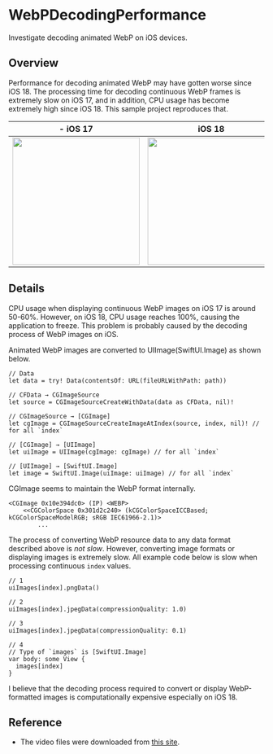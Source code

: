 # WebPDecodingPerformance
Investigate decoding animated WebP on iOS devices.

## Overview
Performance for decoding animated WebP may have gotten worse since iOS 18. The processing time for decoding continuous WebP frames is extremely slow on iOS 17, and in addition, CPU usage has become extremely high since iOS 18. This sample project reproduces that.

| - iOS 17 | iOS 18 |
|:---:|:---:|
| <kbd><img src="https://github.com/user-attachments/assets/bc154a30-993c-4320-a7fc-1ff14df666e0" width="250"></kbd> | <kbd><img src="https://github.com/user-attachments/assets/0103cf4a-45cc-4f85-a0ce-16011b968a7d" width="250"></kbd> |

## Details
CPU usage when displaying continuous WebP images on iOS 17 is around 50-60%. However, on iOS 18, CPU usage reaches 100%, causing the application to freeze. This problem is probably caused by the decoding process of WebP images on iOS.

Animated WebP images are converted to UIImage(SwiftUI.Image) as shown below.

```
// Data
let data = try! Data(contentsOf: URL(fileURLWithPath: path))

// CFData → CGImageSource
let source = CGImageSourceCreateWithData(data as CFData, nil)!

// CGImageSource → [CGImage]
let cgImage = CGImageSourceCreateImageAtIndex(source, index, nil)! // for all `index`

// [CGImage] → [UIImage]
let uiImage = UIImage(cgImage: cgImage) // for all `index`

// [UIImage] → [SwiftUI.Image] 
let image = SwiftUI.Image(uiImage: uiImage) // for all `index`
```

CGImage seems to maintain the WebP format internally.

```
<CGImage 0x10e394dc0> (IP) <WEBP>
	<<CGColorSpace 0x301d2c240> (kCGColorSpaceICCBased; kCGColorSpaceModelRGB; sRGB IEC61966-2.1)>
		...
```

The process of converting WebP resource data to any data format described above is _not slow_. However, converting image formats or displaying images is extremely slow. All example code below is slow when processing continuous `index` values.

```
// 1
uiImages[index].pngData() 

// 2
uiImages[index].jpegData(compressionQuality: 1.0)

// 3
uiImages[index].jpegData(compressionQuality: 0.1)

// 4
// Type of `images` is [SwiftUI.Image]
var body: some View {
  images[index]
}
```

I believe that the decoding process required to convert or display WebP-formatted images is computationally expensive especially on iOS 18.

## Reference

- The video files were downloaded from [this site](https://video-ac.com/video/746).
